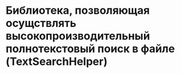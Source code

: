 # Библиотека, позволяющая осущствлять высокопроизводительный полнотекстовый поиск в файле (TextSearchHelper)
